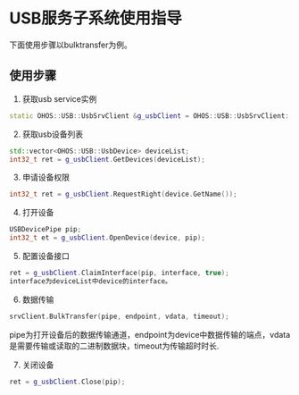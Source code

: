 # USB服务子系统使用指导<a name="ZH-CN_TOPIC_0000001077367159"></a>


下面使用步骤以bulktransfer为例。

## 使用步骤<a name="section18816105182315"></a>

1.  获取usb service实例

```cpp
static OHOS::USB::UsbSrvClient &g_usbClient = OHOS::USB::UsbSrvClient::GetInstance();
```

2.  获取usb设备列表

```cpp
std::vector<OHOS::USB::UsbDevice> deviceList;
int32_t ret = g_usbClient.GetDevices(deviceList);
```

3.  申请设备权限

```cpp
int32_t ret = g_usbClient.RequestRight(device.GetName());
```

4.  打开设备

```cpp
USBDevicePipe pip;
int32_t et = g_usbClient.OpenDevice(device, pip);
```

5.  配置设备接口

```cpp
ret = g_usbClient.ClaimInterface(pip, interface, true);
interface为deviceList中device的interface。
```

6.  数据传输

```cpp
srvClient.BulkTransfer(pipe, endpoint, vdata, timeout);
```
pipe为打开设备后的数据传输通道，endpoint为device中数据传输的端点，vdata是需要传输或读取的二进制数据块，timeout为传输超时时长.

7.  关闭设备

```cpp
ret = g_usbClient.Close(pip);
```
